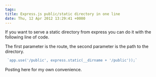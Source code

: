 ```yaml
---
tags: 
title: Express.js public/static directory in one line
date: Thu, 12 Apr 2012 13:29:41 +0000
---
```

If you want to serve a static directory from express you can do it with the following line of code.

The first parameter is the route, the second parameter is the path to the directory.

```js
 `app.use('/public', express.static(__dirname + '/public'));` 

```
Posting here for my own convenience.
